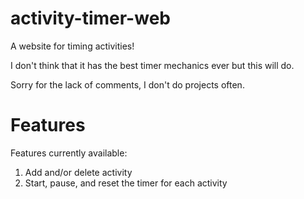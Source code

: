 # activity-timer-web

A website for timing activities!

I don't think that it has the best timer mechanics ever but this will do.

Sorry for the lack of comments, I don't do projects often.

# Features

Features currently available:
1. Add and/or delete activity
2. Start, pause, and reset the timer for each activity